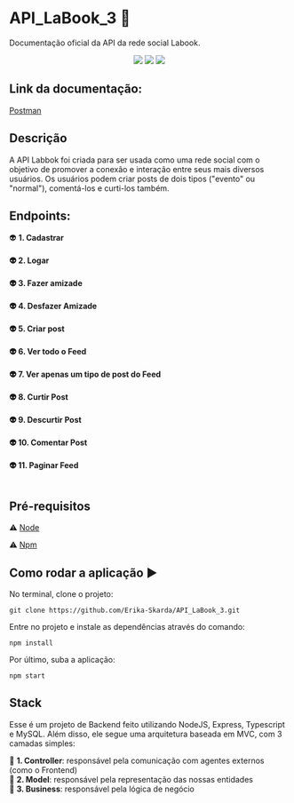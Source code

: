 # API_LaBook_3 :rocket:
Documentação oficial da API da rede social Labook.

<p align="center">

  <img src="https://img.shields.io/static/v1?label=javascript&message=language&color=yellown&style=for-the-badge&logo=JAVASCRIPT"/>
  <img src="https://img.shields.io/static/v1?label=typescript&message=language&color=blue&style=for-the-badge&logo=TYPESCRIPT"/>
  <img src="https://img.shields.io/static/v1?label=node&message=language&color=green&style=for-the-badge&logo="NODE"/>
</p>

## Link da documentação:

[Postman](https://documenter.getpostman.com/view/10904258/T17AjBDu?version=latest)

## Descrição
A API Labbok foi criada para ser usada como uma rede social com o objetivo de promover a conexão e interação entre seus mais diversos usuários. Os usuários podem criar posts de dois tipos ("evento" ou "normal"), comentá-los e curti-los também. 

## Endpoints:

:alien: <b> 1. Cadastrar </br></br>
:alien: 2. Logar</br></br>
:alien: 3. Fazer amizade</br></br>
:alien: 4. Desfazer Amizade</br></br>
:alien: 5. Criar post</br></br>
:alien: 6. Ver todo o Feed</br></br>
:alien: 7. Ver apenas um tipo de post do Feed</br></br>
:alien: 8. Curtir Post</br></br>
:alien: 9. Descurtir Post</br></br> 
:alien: 10. Comentar Post</br></br>
:alien: 11. Paginar Feed</br></br> </b>

## Pré-requisitos

:warning: [Node](https://nodejs.org/en/download/)

:warning: [Npm](https://www.npmjs.com/)

## Como rodar a aplicação :arrow_forward:

No terminal, clone o projeto: 

```
git clone https://github.com/Erika-Skarda/API_LaBook_3.git
```
Entre no projeto e instale as dependências através do comando:
```
npm install
```
Por último, suba a aplicação: 
```
npm start
```

## Stack
Esse é um projeto de Backend feito utilizando NodeJS, Express, Typescript 
e MySQL. Além disso, ele segue uma arquitetura baseada em MVC, com 3 camadas 
simples:

:rocket: <b>1. Controller</b>: responsável pela comunicação com agentes externos 
(como o Frontend)</br>
:rocket: <b>2. Model</b>: responsável pela representação das nossas entidades </br>
:rocket: <b>3. Business</b>: responsável pela lógica de negócio</br>

